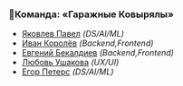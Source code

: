 ### 👑Команда: **«Гаражные Ковырялы»**
- [Яковлев Павел](https://t.me/poulyak) _(DS/AI/ML)_
- [Иван Королёв](https://t.me/korlivan) _(Backend,Frontend)_
- [Евгений Бекалдиев](https://t.me/sejapoe) _(Backend,Frontend)_
- [Любовь Ушакова](https://t.me/loveushakova) _(UX/UI)_
- [Егор Петерс](https://t.me/egorka_pomedorka) _(DS/AI/ML)_
